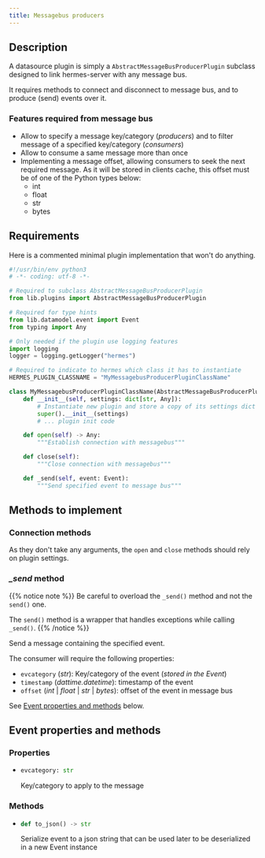 ```yaml
---
title: Messagebus producers
---
```


## Description

A datasource plugin is simply a `AbstractMessageBusProducerPlugin` subclass designed to link hermes-server with any message bus.

It requires methods to connect and disconnect to message bus, and to produce (send) events over it.

### Features required from message bus

- Allow to specify a message key/category (*producers*) and to filter message of a specified key/category (*consumers*)
- Allow to consume a same message more than once
- Implementing a message offset, allowing consumers to seek the next required message. As it will be stored in clients cache, this offset must be of one of the Python types below:
  - int
  - float
  - str
  - bytes

## Requirements

Here is a commented minimal plugin implementation that won't do anything.

```py
#!/usr/bin/env python3
# -*- coding: utf-8 -*-

# Required to subclass AbstractMessageBusProducerPlugin
from lib.plugins import AbstractMessageBusProducerPlugin

# Required for type hints
from lib.datamodel.event import Event
from typing import Any

# Only needed if the plugin use logging features
import logging
logger = logging.getLogger("hermes")

# Required to indicate to hermes which class it has to instantiate
HERMES_PLUGIN_CLASSNAME = "MyMessagebusProducerPluginClassName"

class MyMessagebusProducerPluginClassName(AbstractMessageBusProducerPlugin):
    def __init__(self, settings: dict[str, Any]):
        # Instantiate new plugin and store a copy of its settings dict in self._settings
        super().__init__(settings)
        # ... plugin init code

    def open(self) -> Any:
        """Establish connection with messagebus"""

    def close(self):
        """Close connection with messagebus"""

    def _send(self, event: Event):
        """Send specified event to message bus"""
```

## Methods to implement

### Connection methods

As they don't take any arguments, the `open` and `close` methods should rely on plugin settings.

### *_send* method

{{% notice note %}}
Be careful to overload the `_send()` method and not the `send()` one.

The `send()` method is a wrapper that handles exceptions while calling `_send()`.
{{% /notice %}}

Send a message containing the specified event.

The consumer will require the following properties:

- `evcategory` (*str*): Key/category of the event (*stored in the Event*)
- `timestamp` (*dattime.datetime*): timestamp of the event
- `offset` (*int* | *float* | *str* | *bytes*): offset of the event in message bus

See [Event properties and methods](#event-properties-and-methods) below.

## Event properties and methods

### Properties

- ```py
  evcategory: str
  ```

  Key/category to apply to the message

### Methods

- ```py
  def to_json() -> str
  ```

  Serialize event to a json string that can be used later to be deserialized in a new Event instance
